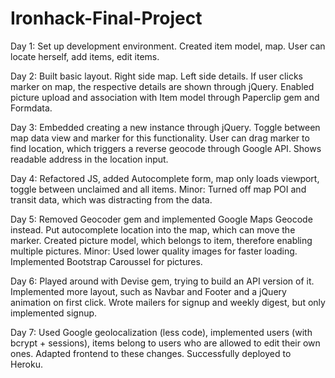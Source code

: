 # Ironhack-Final-Project

Day 1: Set up development environment. Created item model, map. User can locate herself, add items, edit items.

Day 2: Built basic layout. Right side map. Left side details. If user clicks marker on map, the respective details are shown through jQuery. Enabled picture upload and association with Item model through Paperclip gem and Formdata.

Day 3: Embedded creating a new instance through jQuery. Toggle between map data view and marker for this functionality. User can drag marker to find location, which triggers a reverse geocode through Google API. Shows readable address in the location input.

Day 4: Refactored JS, added Autocomplete form, map only loads viewport, toggle between unclaimed and all items. Minor: Turned off map POI and transit data, which was distracting from the data.

Day 5: Removed Geocoder gem and implemented Google Maps Geocode instead. Put autocomplete location into the map, which can move the marker. Created picture model, which belongs to item, therefore enabling multiple pictures. Minor: Used lower quality images for faster loading. Implemented Bootstrap Caroussel for pictures.

Day 6: Played around with Devise gem, trying to build an API version of it. Implemented more layout, such as Navbar and Footer and a jQuery animation on first click. Wrote mailers for signup and weekly digest, but only implemented signup.

Day 7: Used Google geolocalization (less code), implemented users (with bcrypt + sessions), items belong to users who are allowed to edit their own ones. Adapted frontend to these changes. Successfully deployed to Heroku.
